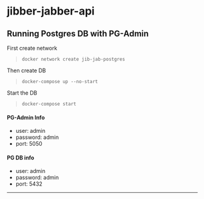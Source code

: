 # jibber-jabber-api


## Running Postgres DB with PG-Admin

First create network 

>`docker network create jib-jab-postgres`

Then create DB

>`docker-compose up --no-start`

Start the DB

>`docker-compose start`

#### PG-Admin Info
* user: admin
* password: admin
* port: 5050

#### PG DB info
* user: admin
* password: admin
* port: 5432

----
